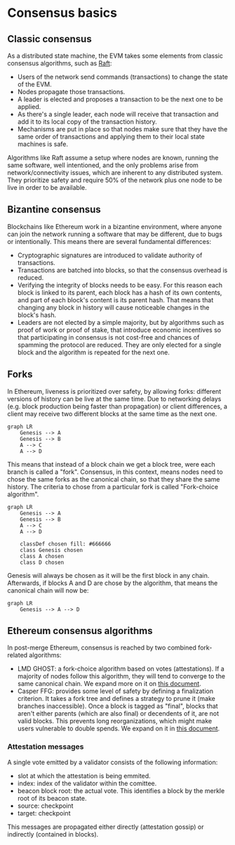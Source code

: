 # Consensus basics

## Classic consensus

As a distributed state machine, the EVM takes some elements from classic consensus algorithms, such as [Raft](https://raft.github.io/):

- Users of the network send commands (transactions) to change the state of the EVM.
- Nodes propagate those transactions.
- A leader is elected and proposes a transaction to be the next one to be applied.
- As there's a single leader, each node will receive that transaction and add it to its local copy of the transaction history.
- Mechanisms are put in place so that nodes make sure that they have the same order of transactions and applying them to their local state machines is safe.

Algorithms like Raft assume a setup where nodes are known, running the same software, well intentioned, and the only problems arise from network/connectivity issues, which are inherent to any distributed system. They prioritize safety and require 50% of the network plus one node to be live in order to be available.

## Bizantine consensus

Blockchains like Ethereum work in a bizantine environment, where anyone can join the network running a software that may be different, due to bugs or intentionally. This means there are several fundamental differences:

- Cryptographic signatures are introduced to validate authority of transactions.
- Transactions are batched into blocks, so that the consensus overhead is reduced.
- Verifying the integrity of blocks needs to be easy. For this reason each block is linked to its parent, each block has a hash of its own contents, and part of each block's content is its parent hash. That means that changing any block in history will cause noticeable changes in the block's hash.
- Leaders are not elected by a simple majority, but by algorithms such as proof of work or proof of stake, that introduce economic incentives so that participating in consensus is not cost-free and chances of spamming the protocol are reduced. They are only elected for a single block and the algorithm is repeated for the next one.

## Forks

In Ethereum, liveness is prioritized over safety, by allowing forks: different versions of history can be live at the same time. Due to networking delays (e.g. block production being faster than propagation) or client differences, a client may receive two different blocks at the same time as the next one.

```mermaid
graph LR
    Genesis --> A
    Genesis --> B
    A --> C
    A --> D
```

This means that instead of a block chain we get a block tree, were each branch is called a "fork". Consensus, in this context, means nodes need to chose the same forks as the canonical chain, so that they share the same history. The criteria to chose from a particular fork is called "Fork-choice algorithm".

```mermaid
graph LR
    Genesis --> A
    Genesis --> B
    A --> C
    A --> D

    classDef chosen fill: #666666
    class Genesis chosen
    class A chosen
    class D chosen
```

Genesis will always be chosen as it will be the first block in any chain. Afterwards, if blocks A and D are chose by the algorithm, that means the canonical chain will now be:

```mermaid
graph LR
    Genesis --> A --> D
```

## Ethereum consensus algorithms

In post-merge Ethereum, consensus is reached by two combined fork-related algorithms:

- LMD GHOST: a fork-choice algorithm based on votes (attestations). If a majority of nodes follow this algorithm, they will tend to converge to the same canonical chain. We expand more on it on [this document](fork_choice.md).
- Casper FFG: provides some level of safety by defining a finalization criterion. It takes a fork tree and defines a strategy to prune it (make branches inaccessible). Once a block is tagged as "final", blocks that aren't either parents (which are also final) or decendents of it, are not valid blocks. This prevents long reorganizations, which might make users vulnerable to double spends. We expand on it in [this document](finality.md).

### Attestation messages

A single vote emitted by a validator consists of the following information:

- slot at which the attestation is being emmited.
- index: index of the validator within the comittee.
- beacon block root: the actual vote. This identifies a block by the merkle root of its beacon state.
- source: checkpoint
- target: checkpoint

This messages are propagated either directly (attestation gossip) or indirectly (contained in blocks).
